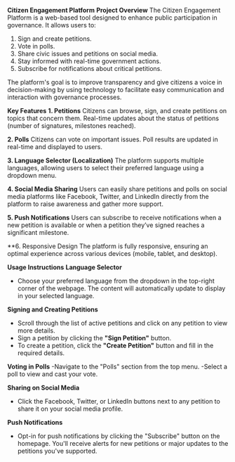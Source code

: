 **Citizen Engagement Platform**
**Project Overview**
The Citizen Engagement Platform is a web-based tool designed to enhance public participation in governance. It allows users to:
1. Sign and create petitions.
2. Vote in polls.
3. Share civic issues and petitions on social media.
4. Stay informed with real-time government actions.
5. Subscribe for notifications about critical petitions.

The platform's goal is to improve transparency and give citizens a voice in decision-making by using technology to facilitate easy communication and interaction with governance processes.

**Key Features**
**1. Petitions**
Citizens can browse, sign, and create petitions on topics that concern them.
Real-time updates about the status of petitions (number of signatures, milestones reached).

**2. Polls**
Citizens can vote on important issues.
Poll results are updated in real-time and displayed to users.

**3. Language Selector (Localization)**
The platform supports multiple languages, allowing users to select their preferred language using a dropdown menu.

**4. Social Media Sharing**
Users can easily share petitions and polls on social media platforms like Facebook, Twitter, and LinkedIn directly from the platform to raise awareness and gather more support.

**5. Push Notifications**
Users can subscribe to receive notifications when a new petition is available or when a petition they’ve signed reaches a significant milestone.

**6. Responsive Design
The platform is fully responsive, ensuring an optimal experience across various devices (mobile, tablet, and desktop).

**Usage Instructions**
**Language Selector**
- Choose your preferred language from the dropdown in the top-right corner of the webpage. The content will automatically update to display in your selected language.
  
**Signing and Creating Petitions**
- Scroll through the list of active petitions and click on any petition to view more details.
- Sign a petition by clicking the **"Sign Petition"** button.
- To create a petition, click the **"Create Petition"** button and fill in the required details.
  
**Voting in Polls**
-Navigate to the "Polls" section from the top menu.
-Select a poll to view and cast your vote.

**Sharing on Social Media**
- Click the Facebook, Twitter, or LinkedIn buttons next to any petition to share it on your social media profile.
  
**Push Notifications**
- Opt-in for push notifications by clicking the "Subscribe" button on the homepage. You'll receive alerts for new petitions or major updates to the petitions you've supported.
